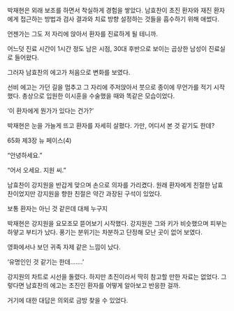 박재현은 외래 보조를 하면서 착실하게 경험을 쌓았다. 남효찬이 초진 환자와 재진 환자에게 접근하는 방법과 검사 결과와 치료 방향 설정하는 것들을 흡수하기 위해 애썼다.

언젠가는 그도 저 자리에 앉아서 환자를 진료하게 될 테니까.

어느덧 진료 시간이 1시간 정도 남은 시점, 30대 후반으로 보이는 곱상한 남성이 진료실로 들어왔다.

그러자 남효찬의 에고가 처음으로 변화를 보였다.

선비 에고는 가던 길을 멈추고 그 자리에 주저앉아서 붓으로 종이에 무언가를 적기 시작했다. 총상으로 입원한 이시훈을 수술했을 때와 똑같은 모습이었다.

‘이 환자에게 뭔가가 있다는 건가?’

박재현은 눈을 가늘게 뜨고 환자를 자세히 살폈다. 가만, 어디서 본 것 같기도 한데?

65화 제3장 뉴 페이스(4)

“안녕하세요.”

“어서 오세요. 지원 씨.”

남효찬이 강지원을 반갑게 맞으며 손으로 의자를 가리켰다. 원래 환자에게 친절한 남효찬이었지만 강지원을 향한 친절은 약간 과장된 구석이 있었다.

보통 환자는 아닌 것 같은데 대체 누구지

박재현은 강지원을 요모조모 뜯어보기 시작했다. 강지원은 그와 키가 비슷했으며 피부는 하얗고 부티가 났다. 풍기는 분위기는 차분하고 단정해 모난 곳이 없어 보였다.

영화에서나 보던 귀족 자제 같은 느낌이 났다.

‘유명인인 것 같기는 한데…….’

강지원의 차트로 시선을 돌렸다. 하지만 초진이라서 딱히 참고할 만한 자료는 없었다. 그렇다면 남효찬의 에고는 초진인 환자를 어떻게 알아보고 반응한 걸까.

거기에 대한 대답은 의외로 금방 찾을 수 있었다.